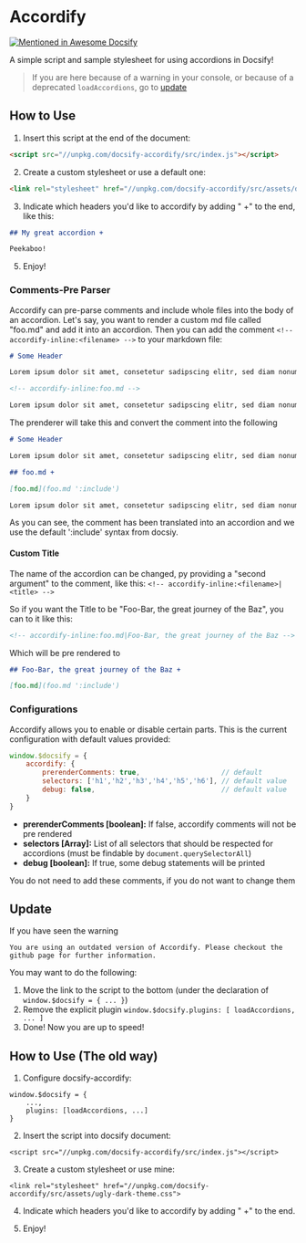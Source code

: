 # Accordify

[![Mentioned in Awesome Docsify](https://awesome.re/mentioned-badge.svg)](https://github.com/docsifyjs/awesome-docsify)

A simple script and sample stylesheet for using accordions in Docsify!

> If you are here because of a warning in your console, or because of a deprecated `loadAccordions`, go to [update](#Update) 

## How to Use

1. Insert this script at the end of the document:

```html
<script src="//unpkg.com/docsify-accordify/src/index.js"></script>
```

2. Create a custom stylesheet or use a default one:

```html
<link rel="stylesheet" href="//unpkg.com/docsify-accordify/src/assets/default.css">
```

3. Indicate which headers you'd like to accordify by adding " +" to the end, like this:

```markdown
## My great accordion +

Peekaboo!
```

5. Enjoy!

### Comments-Pre Parser

Accordify can pre-parse comments and include whole files into the body of an accordion. Let's say, you want to render a custom md file called "foo.md" and add it into an accordion. Then you can add the comment `<!-- accordify-inline:<filename> -->` to your markdown file:

```markdown
# Some Header

Lorem ipsum dolor sit amet, consetetur sadipscing elitr, sed diam nonumy eirmod tempor invidunt ut labore et dolore magna aliquyam

<!-- accordify-inline:foo.md -->

Lorem ipsum dolor sit amet, consetetur sadipscing elitr, sed diam nonumy eirmod tempor invidunt ut labore et dolore magna aliquyam
```

The prenderer will take this and convert the comment into the following

```markdown
# Some Header

Lorem ipsum dolor sit amet, consetetur sadipscing elitr, sed diam nonumy eirmod tempor invidunt ut labore et dolore magna aliquyam

## foo.md + 

[foo.md](foo.md ':include')

Lorem ipsum dolor sit amet, consetetur sadipscing elitr, sed diam nonumy eirmod tempor invidunt ut labore et dolore magna aliquyam
```

As you can see, the comment has been translated into an accordion and we use the default ':include' syntax from docsiy.

#### Custom Title

The name of the accordion can be changed, py providing a "second argument" to the comment, like this: `<!-- accordify-inline:<filename>|<title> -->`

So if you want the Title to be "Foo-Bar, the great journey of the Baz", you can to it like this:

```markdown
<!-- accordify-inline:foo.md|Foo-Bar, the great journey of the Baz -->
```

Which will be pre rendered to

```markdown
## Foo-Bar, the great journey of the Baz +

[foo.md](foo.md ':include')
```

### Configurations

Accordify allows you to enable or disable certain parts. This is the current configuration with default values provided:

```javascript
window.$docsify = {
    accordify: {
        prerenderComments: true,                    // default
        selectors: ['h1','h2','h3','h4','h5','h6'], // default value
        debug: false,                               // default value
    }
}
```

- **prerenderComments [boolean]:** If false, accordify comments will not be pre rendered
- **selectors [Array<String>]:** List of all selectors that should be respected for accordions (must be findable by `document.querySelectorAll`)
- **debug [boolean]:** If true, some debug statements will be printed

You do not need to add these comments, if you do not want to change them

## Update

If you have seen the warning

```
You are using an outdated version of Accordify. Please checkout the github page for further information.
```

You may want to do the following:

1) Move the link to the script to the bottom (under the declaration of `window.$docsify = { ... }`)
2) Remove the explicit plugin `window.$docsify.plugins: [ loadAccordions, ... ]`
3) Done! Now you are up to speed!

## How to Use (The old way)

1. Configure docsify-accordify:

```
window.$docsify = {
    ...,
    plugins: [loadAccordions, ...]
}
```

2. Insert the script into docsify document:

```
<script src="//unpkg.com/docsify-accordify/src/index.js"></script>
```

3. Create a custom stylesheet or use mine:

```
<link rel="stylesheet" href="//unpkg.com/docsify-accordify/src/assets/ugly-dark-theme.css">
```

4. Indicate which headers you'd like to accordify by adding " +" to the end.

5. Enjoy!
